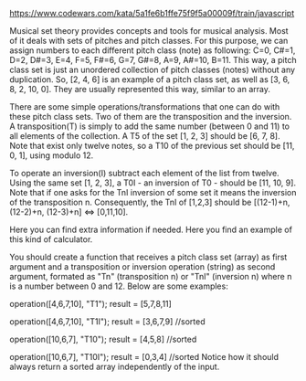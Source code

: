 https://www.codewars.com/kata/5a1fe6b1ffe75f9f5a00009f/train/javascript

Musical set theory provides concepts and tools for musical analysis. Most of it deals with sets of pitches and pitch classes. For this purpose, we can assign numbers to each different pitch class (note) as following: C=0, C#=1, D=2, D#=3, E=4, F=5, F#=6, G=7, G#=8, A=9, A#=10, B=11. This way, a pitch class set is just an unordered collection of pitch classes (notes) without any duplication. So, [2, 4, 6] is an example of a pitch class set, as well as [3, 6, 8, 2, 10, 0]. They are usually represented this way, similar to an array.

There are some simple operations/transformations that one can do with these pitch class sets. Two of them are the transposition and the inversion. A transposition(T) is simply to add the same number (between 0 and 11) to all elements of the collection. A T5 of the set [1, 2, 3] should be [6, 7, 8]. Note that exist only twelve notes, so a T10 of the previous set should be [11, 0, 1], using modulo 12.

To operate an inversion(I) subtract each element of the list from twelve. Using the same set [1, 2, 3], a T0I - an inversion of T0 - should be [11, 10, 9]. Note that if one asks for the TnI inversion of some set it means the inversion of the transposition n. Consequently, the TnI of [1,2,3] should be [(12-1)+n, (12-2)+n, (12-3)+n] <=> [0,11,10].

Here you can find extra information if needed. Here you find an example of this kind of calculator.

You should create a function that receives a pitch class set (array) as first argument and a transposition or inversion operation (string) as second argument, formated as "Tn" (transposition n) or "TnI" (inversion n) where n is a number between 0 and 12. Below are some examples:

operation([4,6,7,10], "T1");
result = [5,7,8,11]

operation([4,6,7,10], "T1I");
result = [3,6,7,9] //sorted

operation([10,6,7], "T10");
result = [4,5,8] //sorted

operation([10,6,7], "T10I");
result = [0,3,4] //sorted
Notice how it should always return a sorted array independently of the input.

